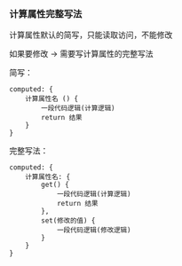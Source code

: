 ### 计算属性完整写法

计算属性默认的简写，只能读取访问，不能修改

如果要修改 → 需要写计算属性的完整写法

简写：

```
computed: {
	计算属性名 () {
		一段代码逻辑(计算逻辑)
		return 结果
	}
}
```

完整写法：

```
computed: {
	计算属性名: {
		get() {
			一段代码逻辑(计算逻辑)
			return 结果
		},
		set(修改的值) {
			一段代码逻辑(修改逻辑)
		}
	}
}
```
